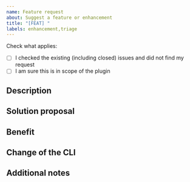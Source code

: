 ```yaml
---
name: Feature request
about: Suggest a feature or enhancement
title: "[FEAT] "
labels: enhancement,triage
---
```


Check what applies:
- [ ] I checked the existing (including closed) issues and did not find my request
- [ ] I am sure this is in scope of the plugin

## Description
<!-- Describe your request and the situation this would help in -->

## Solution proposal
<!-- Describe how a solution could look like -->

## Benefit
<!-- Line out the feature's benefit. Explain why this is needed. Consider existing alternatives -->

## Change of the CLI
<!-- If your request requires changes to the CLI, please propose a convenient change to match your idea -->

## Additional notes
